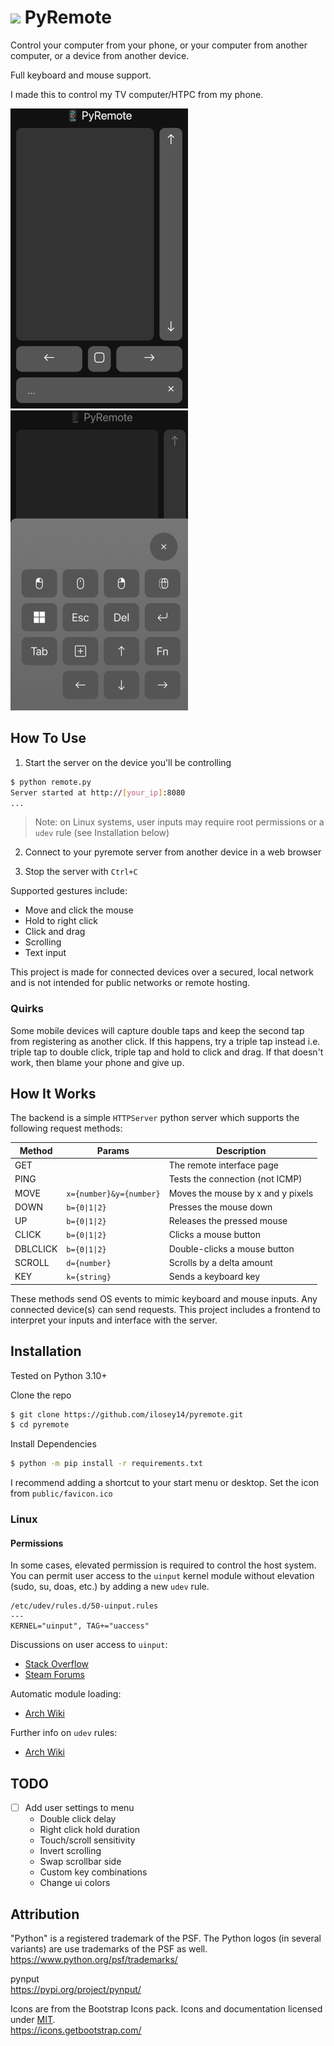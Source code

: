 # <img src="public/favicon.ico" height="32"> PyRemote

Control your computer from your phone,
or your computer from another computer,
or a device from another device.

Full keyboard and mouse support.

I made this to control my TV computer/HTPC from my phone.

![ui screenshot](img/ui.png)
![ui menu screenshot](img/ui-menu.png)

## How To Use

1. Start the server on the device you'll be controlling

```bash
$ python remote.py
Server started at http://[your_ip]:8080
...
```

> Note: on Linux systems, user inputs may require root permissions or a `udev` rule (see Installation below)

2. Connect to your pyremote server from another device in a web browser

3. Stop the server with `Ctrl+C`

Supported gestures include:
- Move and click the mouse
- Hold to right click
- Click and drag
- Scrolling
- Text input

This project is made for connected devices over a secured, local network
and is not intended for public networks or remote hosting.

### Quirks

Some mobile devices will capture double taps and keep the second tap from
registering as another click. If this happens, try a triple tap instead
i.e. triple tap to double click, triple tap and hold to click and drag.
If that doesn't work, then blame your phone and give up.

## How It Works

The backend is a simple `HTTPServer` python server which supports
the following request methods:

| Method   | Params                  | Description                       |
| -------- | ----------------------- | --------------------------------- |
| GET      |                         | The remote interface page         |
| PING     |                         | Tests the connection (not ICMP)   |
| MOVE     | `x={number}&y={number}` | Moves the mouse by x and y pixels |
| DOWN     | `b={0\|1\|2}`           | Presses the mouse down            |
| UP       | `b={0\|1\|2}`           | Releases the pressed mouse        |
| CLICK    | `b={0\|1\|2}`           | Clicks a mouse button             |
| DBLCLICK | `b={0\|1\|2}`           | Double-clicks a mouse button      |
| SCROLL   | `d={number}`            | Scrolls by a delta amount         |
| KEY      | `k={string}`            | Sends a keyboard key              |

These methods send OS events to mimic keyboard and mouse inputs.
Any connected device(s) can send requests.
This project includes a frontend to interpret your inputs and interface with the server.

## Installation

Tested on Python 3.10+

Clone the repo

```bash
$ git clone https://github.com/ilosey14/pyremote.git
$ cd pyremote
```

Install Dependencies

```bash
$ python -m pip install -r requirements.txt
```

I recommend adding a shortcut to your start menu or desktop.
Set the icon from `public/favicon.ico`

### Linux

#### Permissions

In some cases, elevated permission is required to control the host system.
You can permit user access to the `uinput` kernel module without elevation (sudo, su, doas, etc.)
by adding a new `udev` rule.

```rules
/etc/udev/rules.d/50-uinput.rules
---
KERNEL="uinput", TAG+="uaccess"
```

Discussions on user access to `uinput`:
- [Stack Overflow](https://stackoverflow.com/questions/11939255/writing-to-dev-uinput-on-ubuntu-12-04)
- [Steam Forums](https://steamcommunity.com/app/353370/discussions/2/1735465524711324558/)

Automatic module loading:
- [Arch Wiki](https://wiki.archlinux.org/title/Kernel_module#Automatic_module_loading)

Further info on `udev` rules:
- [Arch Wiki](https://wiki.archlinux.org/title/Udev)

## TODO

- [ ] Add user settings to menu
  - Double click delay
  - Right click hold duration
  - Touch/scroll sensitivity
  - Invert scrolling
  - Swap scrollbar side
  - Custom key combinations
  - Change ui colors

## Attribution

"Python" is a registered trademark of the PSF.
The Python logos (in several variants) are use trademarks of the PSF as well.
<br>
https://www.python.org/psf/trademarks/

pynput
<br>
https://pypi.org/project/pynput/

Icons are from the Bootstrap Icons pack.
Icons and documentation licensed under [MIT](https://github.com/twbs/icons/blob/main/LICENSE.md).
<br>
https://icons.getbootstrap.com/
